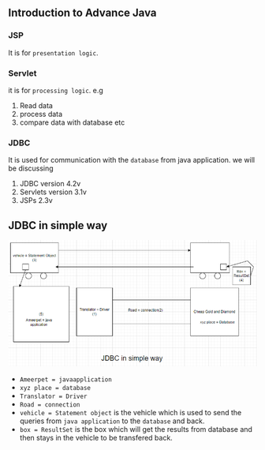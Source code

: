 ## Introduction to Advance Java

### JSP

It is for `presentation logic`.

### Servlet

it is for `processing logic`. e.g

1. Read data
2. process data
3. compare data with database etc

### JDBC

It is used for communication with the `database` from java application. we will be discussing

1. JDBC version 4.2v
2. Servlets version 3.1v
3. JSPs 2.3v

## JDBC in simple way

!["JDBC in simple way"](./pictures/JDBC_in_simple_way.PNG)

- `Ameerpet = javaapplication`
- `xyz place = database`
- `Translator = Driver`
- `Road = connection`
- `vehicle = Statement object` is the vehicle which is used to send the queries from `java application` to the `database` and back.
- `box = ResultSet` is the box which will get the results from database and then stays in the vehicle to be transfered back.
